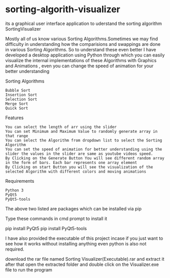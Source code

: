 # sorting-algorith-visualizer
its a graphical user interface application to uderstand the sorting algorithm
SortingVisualizer

Mostly all of us know various Sorting Algorithms.Sometimes we may find difficulty in understanding how the comparisions and swappings are done in various Sorting Algorithms. So to understand these even better I have developed a desktop application using Python through which you can easily visualize the internal implementations of these Algorithms with Graphics and Animations , even you can change the speed of animation for your better understanding

Sorting Algorithms

    Bubble Sort
    Insertion Sort
    Selection Sort
    Merge Sort
    Quick Sort

Features

    You can select the length of arr using the slider
    You can set Minimum and Maximum Value to randomly generate array in that range
    You can select the Algorithm from dropdown list to select the Sorting Algorithm
    You can set the speed of animation for better understanding using the slider the values in the slider are same as youtube videos speed.
    By Clicking on the Generate Button You will see different random array in the form of bars. Each bar represents one array element
    By Clicking on start Button you will see the visualization of the selected Algorithm with different colors and moving animations

Requirements

    Python 3
    PyQt5
    PyQt5-tools

The above two listed are packages which can be installed via pip

Type these commands in cmd prompt to install it

pip install PyQt5 pip install PyQt5-tools

I have also provided the executable of this project incase if you just want to see how it works without installing anything even python is also not required.

download the rar file named Sorting Visualizer(Executable).rar and extract it after that open the extracted folder and double click on the Visualizer.exe file to run the program
